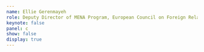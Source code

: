 ```yaml
---
name: Ellie Gerenmayeh
role: Deputy Director of MENA Program, European Council on Foreign Relations
keynote: false
panel: c
show: false
display: true
---
```

